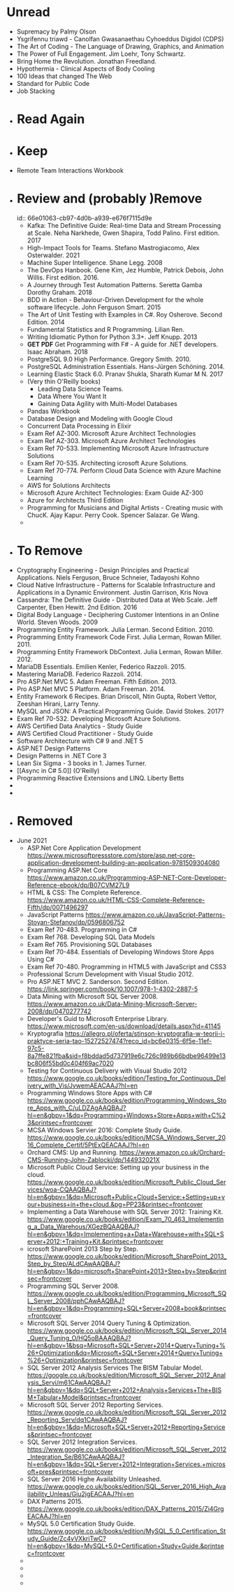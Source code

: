 # Unread
- Supremacy by Palmy Olson
- Ysgrifennu triawd - Canolfan Gwasanaethau Cyhoeddus Digidol (CDPS)
- The Art of Coding - The Language of Drawing, Graphics, and Animation
- The Power of Full Engagement. Jim Loehr, Tony Schwartz.
- Bring Home the Revolution. Jonathan Freedland.
- Hypothermia - Clinical Aspects of Body Cooling
- 100 Ideas that changed The Web
- Standard for Public Code
- Job Stacking
- # Read Again
- # Keep
- Remote Team Interactions Workbook
- # Review and (probably )Remove
  id:: 66e01063-cb97-4d0b-a939-e676f7115d9e
	- Kafka: The Definitive Guide: Real-time Data and Stream Processing at Scale. Neha Narkhede, Gwen Shapira, Todd Palino. First edition. 2017
	- High-Impact Tools for Teams. Stefano Mastrogiacomo, Alex Osterwalder. 2021
	- Machine Super Intelligence. Shane Legg. 2008
	- The DevOps Hanbook. Gene Kim, Jez Humble, Patrick Debois, John Willis. First edition. 2016.
	- A Journey through Test Automation Patterns. Seretta Gamba Dorothy Graham. 2018
	- BDD in Action - Behaviour-Driven Development for the whole software lifecycle. John Ferguson Smart. 2015
	- The Art of Unit Testing with Examples in C#. Roy Osherove. Second Edition. 2014
	- Fundamental Statistics and R Programming. Lilian Ren.
	- Writing Idiomatic Python for Python 3.3+. Jeff Knupp. 2013
	- **GET PDF** Get Programming with F# - A guide for .NET developers. Isaac Abraham. 2018
	- PostgreSQL 9.0 High Performance. Gregory Smith. 2010.
	- PostgreSQL Administration Essentials. Hans-Jürgen Schöning. 2014.
	- Learning Elastic Stack 6.0. Pranav Shukla, Sharath Kumar M N. 2017
	- (Very thin O'Reilly books)
		- Leading Data Science Teams.
		- Data Where You Want It
		- Gaining Data Agility with Multi-Model Databases
	- Pandas Workbook
	- Database Design and Modeling with Google Cloud
	- Concurrent Data Processing in Elixir
	- Exam Ref AZ-300. Microsoft Azure Architect Technologies
	- Exam Ref AZ-303. Microsoft Azure Architect Technologies
	- Exam Ref 70-533. Implementing Microsoft Azure Infrastructure Solutions
	- Exam Ref 70-535. Architecting icrosoft Azure Solutions.
	- Exam Ref 70-774. Perform Cloud Data Science with Azure Machine Learning
	- AWS for Solutions Architects
	- Microsoft Azure Architect Technologies: Exam Guide AZ-300
	- Azure for Architects Third Edition
	- Programming for Musicians and Digital Artists - Creating music with ChucK. Ajay Kapur. Perry Cook. Spencer Salazar. Ge Wang.
	-
- # To Remove
- Cryptography Engineering - Design Principles and Practical Applications. Niels Ferguson, Bruce Schneier, Tadayoshi Kohno
- Cloud Native Infrastructure - Patterns for Scalable Infrastructure and Applications in a Dynamic Environment. Justin Garrison, Kris Nova
- Cassandra: The Definitive Guide - Distributed Data at Web Scale. Jeff Carpenter, Eben Hewitt. 2nd Edition. 2016
- Digital Body Language - Deciphering Customer Intentions in an Online World. Steven Woods. 2009
- Programming Entity Framework. Julia Lerman. Second Edition. 2010.
- Programming Entity Framework Code First. Julia Lerman, Rowan Miller. 2011.
- Programming Entity Framework DbContext. Julia Lerman, Rowan Miller. 2012.
- MariaDB Essentials. Emilien Kenler, Federico Razzoli. 2015.
- Mastering MariaDB. Federico Razzoli. 2014.
- Pro ASP.Net MVC 5. Adam Freeman. Fifth Edition. 2013.
- Pro ASP.Net MVC 5 Platform. Adam Freeman. 2014.
- Entity Framework 6 Recipes. Brian Driscoll, Ntin Gupta, Robert Vettor, Zeeshan Hirani, Larry Tenny.
- MySQL and JSON: A Practical Programming Guide. David Stokes. 2017?
- Exam Ref 70-532. Developing Microsoft Azure Solutions.
- AWS Certified Data Analytics - Study Guide
- AWS Certified Cloud Practitioner - Study Guide
- Software Architecture with C# 9 and .NET 5
- ASP.NET Design Patterns
- Design Patterns in .NET Core 3
- Lean Six Sigma - 3 books in 1. James Turner.
- [[Async in C# 5.0]] (O'Reilly)
- Programming Reactive Extensions and LINQ. Liberty Betts
-
-
- # Removed
- June 2021
	- ASP.Net Core Application Development https://www.microsoftpressstore.com/store/asp.net-core-application-development-building-an-application-9781509304080
	- Programming ASP.Net Core https://www.amazon.co.uk/Programming-ASP-NET-Core-Developer-Reference-ebook/dp/B07CVM27L9
	- HTML & CSS: The Complete Reference. https://www.amazon.co.uk/HTML-CSS-Complete-Reference-Fifth/dp/0071496297
	- JavaScript Patterns https://www.amazon.co.uk/JavaScript-Patterns-Stoyan-Stefanov/dp/0596806752
	- Exam Ref 70-483. Programming in C#
	- Exam Ref 768. Developing SQL Data Models
	- Exam Ref 765. Provisioning SQL Databases
	- Exam Ref 70-484. Essentials of Developing Windows Store Apps Using C#
	- Exam Ref 70-480. Programming in HTML5 with JavaScript and CSS3
	- Professional Scrum Development with Visual Studio 2012.
	- Pro ASP.NET MVC 2. Sanderson. Second Edition. https://link.springer.com/book/10.1007/978-1-4302-2887-5
	- Data Mining with Microsoft SQL Server 2008. https://www.amazon.co.uk/Data-Mining-Microsoft-Server-2008/dp/0470277742
	- Developer's Guid to Microsoft Enterprise Library. https://www.microsoft.com/en-us/download/details.aspx?id=41145
	- Kryptografia https://allegro.pl/oferta/stinson-kryptografia-w-teorii-i-praktyce-seria-tao-15272527474?reco_id=bc6e0315-6f5e-11ef-97c5-8a7ffe821fba&sid=f8bddad5d737919e6c726c989b66bdbe96499e13bc806f55bd0c404f69ac7020
	- Testing for Continuous Delivery with Visual Studio 2012 https://www.google.co.uk/books/edition/Testing_for_Continuous_Delivery_with_Vis/JvwemAEACAAJ?hl=en
	- Programming Windows Store Apps with C# https://www.google.co.uk/books/edition/Programming_Windows_Store_Apps_with_C/uLDZAgAAQBAJ?hl=en&gbpv=1&dq=Programming+Windows+Store+Apps+with+C%23&printsec=frontcover
	- MCSA Windows Servier 2016: Complete Study Guide. https://www.google.co.uk/books/edition/MCSA_Windows_Server_2016_Complete_Certif/5PtExQEACAAJ?hl=en
	- Orchard CMS: Up and Running. https://www.amazon.co.uk/Orchard-CMS-Running-John-Zablocki/dp/144932021X
	- Microsoft Public Cloud Service: Setting up your business in the cloud. https://www.google.co.uk/books/edition/Microsoft_Public_Cloud_Services/woa-CQAAQBAJ?hl=en&gbpv=1&dq=Microsoft+Public+Cloud+Service:+Setting+up+your+business+in+the+cloud.&pg=PP23&printsec=frontcover
	- Implementing a Data Warehouse with SQL Server 2012: Training Kit. https://www.google.co.uk/books/edition/Exam_70_463_Implementing_a_Data_Warehous/XGezBQAAQBAJ?hl=en&gbpv=1&dq=Implementing+a+Data+Warehouse+with+SQL+Server+2012:+Training+Kit.&printsec=frontcover
	- icrosoft SharePoint 2013 Step by Step. https://www.google.co.uk/books/edition/Microsoft_SharePoint_2013_Step_by_Step/ALdCAwAAQBAJ?hl=en&gbpv=1&dq=microsoft+SharePoint+2013+Step+by+Step&printsec=frontcover
	- Programming SQL Server 2008. https://www.google.co.uk/books/edition/Programming_Microsoft_SQL_Server_2008/pphCAwAAQBAJ?hl=en&gbpv=1&dq=Programming+SQL+Server+2008+book&printsec=frontcover
	- Microsoft SQL Server 2014 Query Tuning & Optimization. https://www.google.co.uk/books/edition/Microsoft_SQL_Server_2014_Query_Tuning_O/HQ5oBAAAQBAJ?hl=en&gbpv=1&bsq=Microsoft+SQL+Server+2014+Query+Tuning+%26+Optimization&dq=Microsoft+SQL+Server+2014+Query+Tuning+%26+Optimization&printsec=frontcover
	- SQL Server 2012 Analysis Services The BISM Tabular Model. https://google.co.uk/books/edition/Microsoft_SQL_Server_2012_Analysis_Servi/m61CAwAAQBAJ?hl=en&gbpv=1&dq=SQL+Server+2012+Analysis+Services+The+BISM+Tabular+Model&printsec=frontcover
	- Microsoft SQL Server 2012 Reporting Services. https://www.google.co.uk/books/edition/Microsoft_SQL_Server_2012_Reporting_Serv/dq1CAwAAQBAJ?hl=en&gbpv=1&dq=Microsoft+SQL+Server+2012+Reporting+Services&printsec=frontcover
	- SQL Server 2012 Integration Services. https://www.google.co.uk/books/edition/Microsoft_SQL_Server_2012_Integration_Se/B61CAwAAQBAJ?hl=en&gbpv=1&dq=SQL+Server+2012+Integration+Services.+microsoft+pres&printsec=frontcover
	- SQL Server 2016 Highe Availability Unleashed. https://www.google.co.uk/books/edition/SQL_Server_2016_High_Availability_Unleas/Giu2jgEACAAJ?hl=en
	- DAX Patterns 2015. https://www.google.co.uk/books/edition/DAX_Patterns_2015/Zi4GrgEACAAJ?hl=en
	- MySQL 5.0 Certification Study Guide. https://www.google.co.uk/books/edition/MySQL_5_0_Certification_Study_Guide/Zc4vVXkriTwC?hl=en&gbpv=1&dq=MySQL+5.0+Certification+Study+Guide.&printsec=frontcover
	-
	-
	-
	-